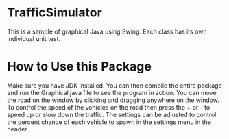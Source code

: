 # TrafficSimulator
This is a sample of graphical Java using Swing.  Each class has its own individual unit test.

# How to Use this Package

Make sure you have JDK installed.  You can then compile the entire package and run the Graphical.java file to see the program in action. You can move the road on the window by clicking and dragging anywhere on the window.  To control the speed of the vehicles on the road then press the + or - to speed up or slow down the traffic.  The settings can be adjusted to control the percent chance of each vehicle to spawn in the settings menu in the header.
